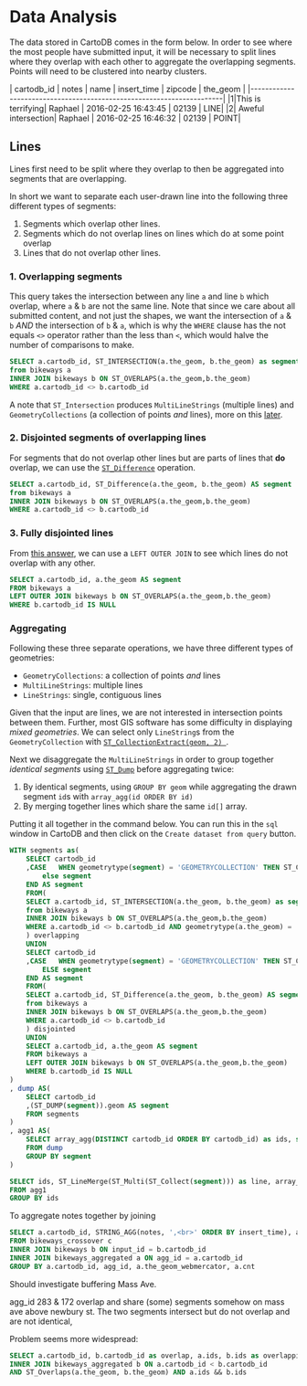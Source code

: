 # Data Analysis

The data stored in CartoDB comes in the form below. In order to see where the most people have submitted input, it will be necessary to split lines where they overlap with each other to aggregate the overlapping segments. Points will need to be clustered into nearby clusters.

| cartodb_id | notes | name | insert_time |  zipcode | the_geom |
|----------------------------------------------------------------------|
|1|This is terrifying| Raphael | 2016-02-25 16:43:45 | 02139 | LINE|
|2| Aweful intersection| Raphael | 2016-02-25 16:46:32 | 02139 | POINT|

## Lines

Lines first need to be split where they overlap to then be aggregated into segments that are overlapping.

In short we want to separate each user-drawn line into the following three different types of segments:  
1. Segments which overlap other lines.
2. Segments which do not overlap lines on lines which do at some point overlap
3. Lines that do not overlap other lines.

### 1. Overlapping segments

This query takes the intersection between any line `a` and line `b` which overlap, where `a` & `b` are not the same line. Note that since we care about all submitted content, and not just the shapes, we want the intersection of `a` & `b` *AND* the intersection of `b` & `a`, which is why the `WHERE` clause has the not equals `<>` operator rather than the less than `<`, which would halve the number of comparisons to make. 

```sql
SELECT a.cartodb_id, ST_INTERSECTION(a.the_geom, b.the_geom) as segment
from bikeways a
INNER JOIN bikeways b ON ST_OVERLAPS(a.the_geom,b.the_geom)
WHERE a.cartodb_id <> b.cartodb_id
```

A note that `ST_Intersection` produces `MultiLineStrings` (multiple lines) and `GeometryCollections` (a collection of points *and* lines), more on this [later](#Aggregating). 

### 2. Disjointed segments of overlapping lines 

For segments that do not overlap other lines but are parts of lines that **do** overlap, we can use the [`ST_Difference`](http://postgis.net/docs/ST_Difference.html) operation. 

```sql
SELECT a.cartodb_id, ST_Difference(a.the_geom, b.the_geom) AS segment
from bikeways a
INNER JOIN bikeways b ON ST_OVERLAPS(a.the_geom,b.the_geom)
WHERE a.cartodb_id <> b.cartodb_id
```

### 3. Fully disjointed lines

From [this answer](http://gis.stackexchange.com/a/49849/36886), we can use a `LEFT OUTER JOIN` to see which lines do not overlap with any other.

```sql
SELECT a.cartodb_id, a.the_geom AS segment
FROM bikeways a
LEFT OUTER JOIN bikeways b ON ST_OVERLAPS(a.the_geom,b.the_geom)
WHERE b.cartodb_id IS NULL
```

### Aggregating

Following these three separate operations, we have three different types of geometries:

 - `GeometryCollections`: a collection of points *and* lines
 - `MultiLineStrings`: multiple lines
 - `LineStrings`: single, contiguous lines

Given that the input are lines, we are not interested in intersection points between them. Further, most GIS software has some difficulty in displaying *mixed geometries*. We can select only `LineString`s from the `GeometryCollection` with [`ST_CollectionExtract(geom, 2) `](http://postgis.net/docs/ST_CollectionExtract.html).

Next we disaggregate the `MultiLineStrings` in order to group together *identical segments* using [`ST_Dump`](http://postgis.net/docs/ST_Dump.html) before aggregating twice:
1. By identical segments, using `GROUP BY geom` while aggregating the drawn segment `id`s with `array_agg(id ORDER BY id)`
2. By merging together lines which share the same `id[]` array.

Putting it all together in the command below. You can run this in the `sql` window in CartoDB and then click on the `Create dataset from query` button. 

```sql
WITH segments as(
	SELECT cartodb_id
	,CASE 	WHEN geometrytype(segment) = 'GEOMETRYCOLLECTION' THEN ST_CollectionExtract(segment, 2)
		else segment
	END AS segment
	FROM(
	SELECT a.cartodb_id, ST_INTERSECTION(a.the_geom, b.the_geom) as segment
	from bikeways a
	INNER JOIN bikeways b ON ST_OVERLAPS(a.the_geom,b.the_geom)
	WHERE a.cartodb_id <> b.cartodb_id AND geometrytype(a.the_geom) = 'LINESTRING' AND geometrytype(b.the_geom) = 'LINESTRING'
	) overlapping
	UNION 
	SELECT cartodb_id
	,CASE 	WHEN geometrytype(segment) = 'GEOMETRYCOLLECTION' THEN ST_CollectionExtract(segment, 2)
		ELSE segment
	END AS segment
	FROM(
	SELECT a.cartodb_id, ST_Difference(a.the_geom, b.the_geom) AS segment
	from bikeways a
	INNER JOIN bikeways b ON ST_OVERLAPS(a.the_geom,b.the_geom)
	WHERE a.cartodb_id <> b.cartodb_id
	) disjointed
	UNION 
	SELECT a.cartodb_id, a.the_geom AS segment
	FROM bikeways a
	LEFT OUTER JOIN bikeways b ON ST_OVERLAPS(a.the_geom,b.the_geom)
	WHERE b.cartodb_id IS NULL
)
, dump AS(
	SELECT cartodb_id
	,(ST_DUMP(segment)).geom AS segment
	FROM segments 	
)
, agg1 AS(
	SELECT array_agg(DISTINCT cartodb_id ORDER BY cartodb_id) as ids, segment
	FROM dump
	GROUP BY segment
)

SELECT ids, ST_LineMerge(ST_Multi(ST_Collect(segment))) as line, array_length(ids, 1) as cnt
FROM agg1
GROUP BY ids
```

To aggregate notes together by joining 

```sql
SELECT a.cartodb_id, STRING_AGG(notes, ',<br>' ORDER BY insert_time), a.the_geom_webmercator, cnt
FROM bikeways_crossover c
INNER JOIN bikeways b ON input_id = b.cartodb_id
INNER JOIN bikeways_aggregated a ON agg_id = a.cartodb_id
GROUP BY a.cartodb_id, agg_id, a.the_geom_webmercator, a.cnt
```

Should investigate buffering Mass Ave. 

agg_id 283 & 172 overlap and share (some) segments somehow on mass ave above newbury st. The two segments intersect but do not overlap and are not identical, 

Problem seems more widespread:
```sql
SELECT a.cartodb_id, b.cartodb_id as overlap, a.ids, b.ids as overlapping_ids, a.the_geom_webmercator FROM bikeways_aggregated a
INNER JOIN bikeways_aggregated b ON a.cartodb_id < b.cartodb_id
AND ST_Overlaps(a.the_geom, b.the_geom) AND a.ids && b.ids
```




